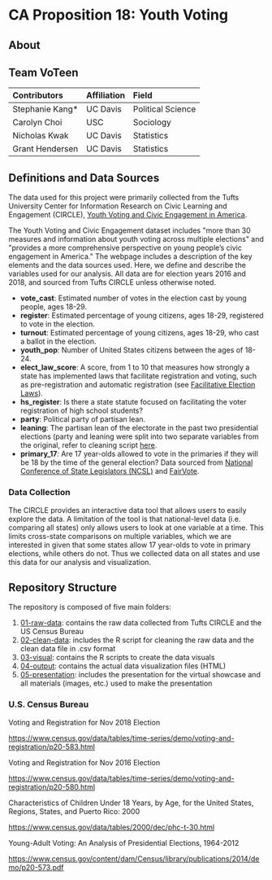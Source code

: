 # CA Proposition 18: Youth Voting

## About


## Team VoTeen
<!-- ALL-CONTRIBUTORS-LIST:START -->
| Contributors | Affiliation | Field |
| :---- | :---- |:---- |
| Stephanie Kang* | UC Davis | Political Science |
| Carolyn Choi | USC | Sociology | 
| Nicholas Kwak | UC Davis | Statistics |
| Grant Hendersen | UC Davis | Statistics |
<!-- ALL-CONTRIBUTORS-LIST:END -->

## Definitions and Data Sources
The data used for this project were primarily collected from the Tufts University Center for Information Research on Civic Learning and Engagement (CIRCLE), [Youth Voting and Civic Engagement in America](https://circle.tufts.edu/explore-our-data/youth-voting-and-civic-engagement-america).

The Youth Voting and Civic Engagement dataset includes "more than 30 measures and information about youth voting across multiple elections" and "provides a more comprehensive perspective on young people’s civic engagement in America." The webpage includes a description of the key elements and the data sources used. Here, we define and describe the variables used for our analysis. All data are for election years 2016 and 2018, and sourced from Tufts CIRCLE unless otherwise noted.

* **vote_cast**: Estimated number of votes in the election cast by young people, ages 18-29.
* **register**: Estimated percentage of young citizens, ages 18-29, registered to vote in the election.
* **turnout**: Estimated percentage of young citizens, ages 18-29, who cast a ballot in the election.
* **youth_pop**: Number of United States citizens between the ages of 18-24.
* **elect_law_score**: A score, from 1 to 10 that measures how strongly a state has implemented laws that facilitate registration and voting, such as pre-registration and automatic registration (see [Facilitative Election Laws](https://circle.tufts.edu/latest-research/facilitative-election-laws)).
* **hs_register**: Is there a state statute focused on facilitating the voter registration of high school students?
* **party**: Political party of partisan lean.
* **leaning**: The partisan lean of the electorate in the past two presidential elections (party and leaning were split into two separate variables from the original, refer to cleaning script [here](https://github.com/stephaniekang/prop18/tree/master/data-challenge/02-clean-data).
* **primary_17**: Are 17 year-olds allowed to vote in the primaries if they will be 18 by the time of the general election? Data sourced from [National Conference of State Legislators (NCSL)](https://www.ncsl.org/research/elections-and-campaigns/primaries-voting-age.aspx#Resources) and [FairVote](https://www.fairvote.org/primary_voting_at_age_17#facts_17_year_old_primary_voting).

### Data Collection
The CIRCLE provides an interactive data tool that allows users to easily explore the data. A limitation of the tool is that national-level data (i.e. comparing all states) only allows users to look at one variable at a time. This limits cross-state comparisons on multiple variables, which we are interested in given that some states allow 17 year-olds to vote in primary elections, while others do not. Thus we collected data on all states and use this data for our analysis and visualization. 

## Repository Structure
The repository is composed of five main folders:
1. [01-raw-data](https://github.com/stephaniekang/prop18/tree/master/data-challenge/01-raw-data): contains the raw data collected from Tufts CIRCLE and the US Census Bureau
2. [02-clean-data](https://github.com/stephaniekang/prop18/tree/master/data-challenge/02-clean-data): includes the R script for cleaning the raw data and the clean data file in .csv format
3. [03-visual](https://github.com/stephaniekang/prop18/tree/master/data-challenge/03-visual): contains the R scripts to create the data visuals
4. [04-output](https://github.com/stephaniekang/prop18/tree/master/data-challenge/04-output): contains the actual data visualization files (HTML)
5. [05-presentation](https://github.com/stephaniekang/prop18/tree/master/data-challenge/05-presentation): includes the presentation for the virtual showcase and all materials (images, etc.) used to make the presentation

### U.S. Census Bureau

Voting and Registration for Nov 2018 Election

https://www.census.gov/data/tables/time-series/demo/voting-and-registration/p20-583.html 

Voting and Registration for Nov 2016 Election

https://www.census.gov/data/tables/time-series/demo/voting-and-registration/p20-580.html

Characteristics of Children Under 18 Years, by Age, for the United States, Regions, States, and Puerto Rico: 2000

https://www.census.gov/data/tables/2000/dec/phc-t-30.html

Young-Adult Voting: An Analysis of Presidential Elections, 1964-2012

https://www.census.gov/content/dam/Census/library/publications/2014/demo/p20-573.pdf
